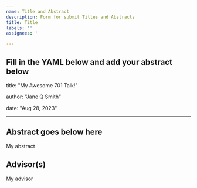 ```yaml
---
name: Title and Abstract
description: Form for submit Titles and Abstracts
title: Title
labels: ''
assignees: ''

---
```


Fill in the YAML below and add your abstract below
---
title: "My Awesome 701 Talk!"

author: "Jane Q Smith"

date: "Aug 28, 2023"

---





## Abstract goes below here

My abstract




## Advisor(s)

My advisor
